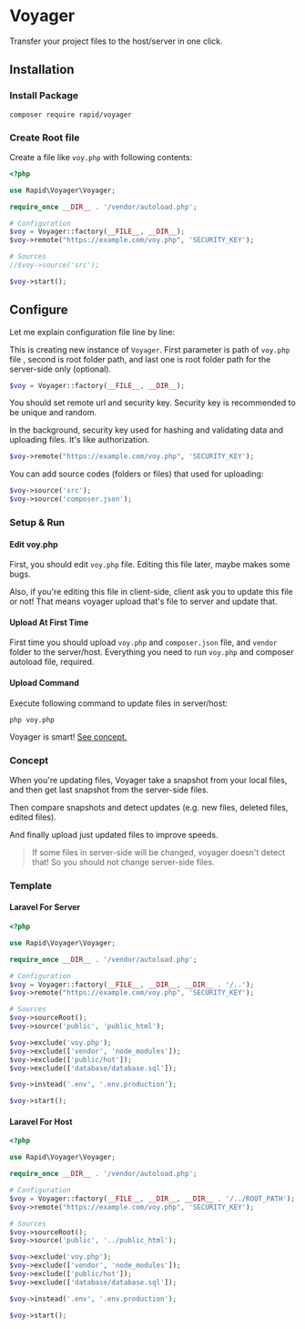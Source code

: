 
# Voyager
Transfer your project files to the host/server in one click.

## Installation
### Install Package
```shell
composer require rapid/voyager
```

### Create Root file
Create a file like `voy.php` with following contents:
```php
<?php

use Rapid\Voyager\Voyager;

require_once __DIR__ . '/vendor/autoload.php';

# Configuration
$voy = Voyager::factory(__FILE__, __DIR__);
$voy->remote("https://example.com/voy.php", 'SECURITY_KEY');

# Sources
//$voy->source('src');

$voy->start();
```

## Configure
Let me explain configuration file line by line:

This is creating new instance of `Voyager`. First parameter is path of `voy.php` file
    , second is root folder path, and last one is root folder path for the server-side
    only (optional).
```php
$voy = Voyager::factory(__FILE__, __DIR__);
```

You should set remote url and security key. Security key is recommended to be unique
    and random.

In the background, security key used for hashing and validating data and uploading files.
    It's like authorization.
```php
$voy->remote("https://example.com/voy.php", 'SECURITY_KEY');
```

You can add source codes (folders or files) that used for uploading:
```php
$voy->source('src');
$voy->source('composer.json');
```

### Setup & Run
#### Edit voy.php
First, you should edit `voy.php` file. Editing this file later, maybe makes some bugs.

Also, if you're editing this file in client-side, client ask you to update this file or not!
    That means voyager upload that's file to server and update that.

#### Upload At First Time
First time you should upload `voy.php` and `composer.json` file,
    and `vendor` folder to the server/host.
    Everything you need to run `voy.php` and composer autoload file, required.

#### Upload Command
Execute following command to update files in server/host:
```shell
php voy.php
```
Voyager is smart! [See concept.](#concept)


### Concept
When you're updating files, Voyager take a snapshot from your local files, and then
    get last snapshot from the server-side files.

Then compare snapshots and detect updates (e.g. new files, deleted files, edited files).

And finally upload just updated files to improve speeds.

> If some files in server-side will be changed, voyager doesn't detect that!
> So you should not change server-side files.


### Template
#### Laravel For Server
```php
<?php

use Rapid\Voyager\Voyager;

require_once __DIR__ . '/vendor/autoload.php';

# Configuration
$voy = Voyager::factory(__FILE__, __DIR__, __DIR__ . '/..');
$voy->remote("https://example.com/voy.php", 'SECURITY_KEY');

# Sources
$voy->sourceRoot();
$voy->source('public', 'public_html');

$voy->exclude('voy.php');
$voy->exclude(['vendor', 'node_modules']);
$voy->exclude(['public/hot']);
$voy->exclude(['database/database.sql']);

$voy->instead('.env', '.env.production');

$voy->start();
```

#### Laravel For Host
```php
<?php

use Rapid\Voyager\Voyager;

require_once __DIR__ . '/vendor/autoload.php';

# Configuration
$voy = Voyager::factory(__FILE__, __DIR__, __DIR__ . '/../ROOT_PATH');
$voy->remote("https://example.com/voy.php", 'SECURITY_KEY');

# Sources
$voy->sourceRoot();
$voy->source('public', '../public_html');

$voy->exclude('voy.php');
$voy->exclude(['vendor', 'node_modules']);
$voy->exclude(['public/hot']);
$voy->exclude(['database/database.sql']);

$voy->instead('.env', '.env.production');

$voy->start();
```
